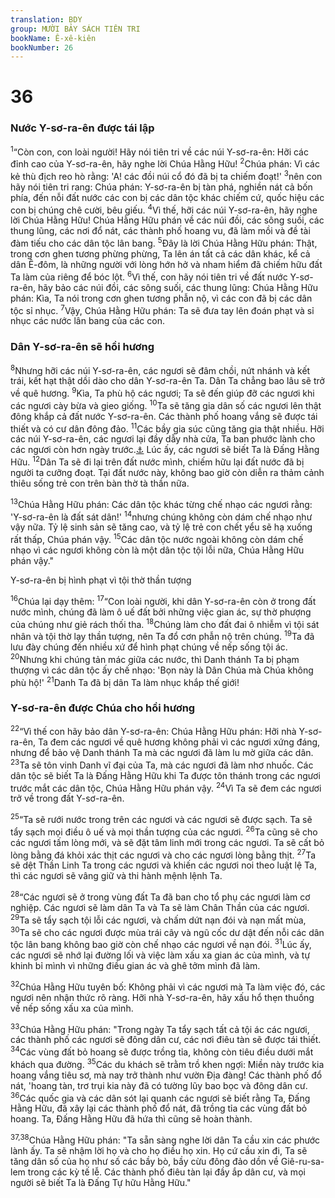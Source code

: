 ```yaml
---
translation: BDY
group: MƯỜI BẢY SÁCH TIÊN TRI
bookName: Ê-xê-kiên 
bookNumber: 26
---
```


<div class="title"><h1>36</h1><h3>Nước Y-sơ-ra-ên được tái lập</h3></div>
<p><sup>1</sup>“Còn con, con loài người! Hãy nói tiên tri về các núi Y-sơ-ra-ên: Hỡi các đỉnh cao của Y-sơ-ra-ên, hãy nghe lời Chúa Hằng Hữu! <sup>2</sup>Chúa phán: Vì các kẻ thù địch reo hò rằng: &#39;A! các đồi núi cổ đó đã bị ta chiếm đoạt!&#39; <sup>3</sup>nên con hãy nói tiên tri rang: Chúa phán: Y-sơ-ra-ên bị tàn phá, nghiền nát cả bốn phía, đến nỗi đất nước các con bị các dân tộc khác chiếm cứ, quốc hiệu các con bị chúng chê cười, bêu giếu. <sup>4</sup>Vì thế, hỡi các núi Y-sơ-ra-ên, hãy nghe lời Chúa Hằng Hữu! Chúa Hằng Hữu phán về các núi đồi, các sông suối, các thung lũng, các nơi đổ nát, các thành phố hoang vu, đã làm mồi và đề tài đàm tiếu cho các dân tộc lân bang. <sup>5</sup>Đây là lời Chúa Hằng Hữu phán: Thật, trong cơn ghen tương phừng phừng, Ta lên án tất cả các dân khác, kể cả dân Ê-đôm, là những người với lòng hớn hở và nham hiểm đã chiếm hữu đất Ta làm của riêng để bóc lột. <sup>6</sup>Vì thế, con hãy nói tiên tri về đất nước Y-sơ-ra-ên, hãy bảo các núi đồi, các sông suối, các thung lũng: Chúa Hằng Hữu phán: Kìa, Ta nói trong cơn ghen tương phẫn nộ, vì các con đã bị các dân tộc sỉ nhục. <sup>7</sup>Vậy, Chúa Hằng Hữu phán: Ta sẽ đưa tay lên đoán phạt và sỉ nhục các nước lân bang của các con.</p><div class="title"><h3>Dân Y-sơ-ra-ên sẽ hồi hương</h3></div>
<p><sup>8</sup>Nhưng hỡi các núi Y-sơ-ra-ên, các ngươi sẽ đâm chồi, nứt nhánh và kết trái, kết hạt thật dồi dào cho dân Y-sơ-ra-ên Ta. Dân Ta chẳng bao lâu sẽ trở về quê hương. <sup>9</sup>Kìa, Ta phù hộ các ngươi; Ta sẽ đến giúp đỡ các ngươi khi các ngươi cày bừa và gieo giống. <sup>10</sup>Ta sẽ tăng gia dân số các ngươi lên thật đông khắp cả đất nước Y-sơ-ra-ên. Các thành phố hoang vắng sẽ được tái thiết và có cư dân đông đảo. <sup>11</sup>Các bầy gia súc cũng tăng gia thật nhiều. Hỡi các núi Y-sơ-ra-ên, các ngươi lại đầy dẫy nhà cửa, Ta ban phước lành cho các ngươi còn hơn ngày trước.<a href="#" data-toggle="tooltip" data-placement="bottom" title="Nt thuở ban đầu">⚓</a> Lúc ấy, các ngươi sẽ biết Ta là Đấng Hằng Hữu. <sup>12</sup>Dân Ta sẽ đi lại trên đất nước mình, chiếm hữu lại đất nước đã bị người ta cưỡng đoạt. Tại đất nước này, không bao giờ còn diễn ra thảm cảnh thiêu sống trẻ con trên bàn thờ tà thần nữa.</p><p><sup>13</sup>Chúa Hằng Hữu phán: Các dân tộc khác từng chế nhạo các ngươi rằng: &#39;Y-sơ-ra-ên là đất sát dân!&#39; <sup>14</sup>nhưng chúng không còn dám chế nhạo như vậy nữa. Tỷ lệ sinh sản sẽ tăng cao, và tỷ lệ trẻ con chết yểu sẽ hạ xuống rất thấp, Chúa phán vậy. <sup>15</sup>Các dân tộc nước ngoài không còn dám chế nhạo vì các ngươi không còn là một dân tộc tội lỗi nữa, Chúa Hằng Hữu phán vậy.&#34;</p><p>Y-sơ-ra-ên bị hình phạt vì tội thờ thần tượng</p><p><sup>16</sup>Chúa lại dạy thêm: <sup>17</sup>“Con loài người, khi dân Y-sơ-ra-ên còn ở trong đất nước mình, chúng đã làm ô uế đất bởi những việc gian ác, sự thờ phượng của chúng như giẻ rách thối tha. <sup>18</sup>Chúng làm cho đất đai ô nhiễm vì tội sát nhân và tội thờ lạy thần tượng, nên Ta đổ cơn phẫn nộ trên chúng. <sup>19</sup>Ta đã lưu đày chúng đến nhiều xứ để hình phạt chúng về nếp sống tội ác. <sup>20</sup>Nhưng khi chúng tản mác giữa các nước, thì Danh thánh Ta bị phạm thượng vì các dân tộc ấy chế nhạo: &#39;Bọn này là Dân Chúa mà Chúa không phù hộ!&#39; <sup>21</sup>Danh Ta đã bị dân Ta làm nhục khắp thế giới!</p><div class="title"><h3>Y-sơ-ra-ên được Chúa cho hồi hương</h3></div>
<p><sup>22</sup>“Vì thế con hãy bảo dân Y-sơ-ra-ên: Chúa Hằng Hữu phán: Hỡi nhà Y-sơ-ra-ên, Ta đem các ngươi về quê hương không phải vì các ngươi xứng đáng, nhưng để bảo vệ Danh thánh Ta mà các ngươi đã làm lu mờ giữa các dân. <sup>23</sup>Ta sẽ tôn vinh Danh vĩ đại của Ta, mà các ngươi đã làm nhơ nhuốc. Các dân tộc sẽ biết Ta là Đấng Hằng Hữu khi Ta được tôn thánh trong các ngươi trước mắt các dân tộc, Chúa Hằng Hữu phán vậy. <sup>24</sup>Vì Ta sẽ đem các ngươi trở về trong đất Y-sơ-ra-ên.</p><p><sup>25</sup>“Ta sẽ rưới nước trong trên các ngươi và các ngươi sẽ được sạch. Ta sẽ tẩy sạch mọi điều ô uế và mọi thần tượng của các ngươi. <sup>26</sup>Ta cũng sẽ cho các ngươi tấm lòng mới, và sẽ đặt tâm linh mới trong các ngươi. Ta sẽ cất bỏ lòng bằng đá khỏi xác thịt các ngươi và cho các ngươi lòng bằng thịt. <sup>27</sup>Ta sẽ dệt Thần Linh Ta trong các ngươi và khiến các ngươi noi theo luật lệ Ta, thì các ngươi sẽ vâng giữ và thi hành mệnh lệnh Ta.</p><p><sup>28</sup>“Các ngươi sẽ ở trong vùng đất Ta đã ban cho tổ phụ các ngươi làm cơ nghiệp. Các ngươi sẽ làm dân Ta và Ta sẽ làm Chân Thần của các ngươi. <sup>29</sup>Ta sẽ tẩy sạch tội lỗi các ngươi, và chấm dứt nạn đói và nạn mất mùa, <sup>30</sup>Ta sẽ cho các ngươi được mùa trái cây và ngũ cốc dư dật đến nỗi các dân tộc lân bang không bao giờ còn chế nhạo các ngươi về nạn đói. <sup>31</sup>Lúc ấy, các ngươi sẽ nhớ lại đường lối và việc làm xấu xa gian ác của mình, và tự khinh bỉ mình vì những điều gian ác và ghê tởm mình đã làm.</p><p><sup>32</sup>Chúa Hằng Hữu tuyên bố: Không phải vì các ngươi mà Ta làm việc đó, các ngươi nên nhận thức rõ ràng. Hỡi nhà Y-sơ-ra-ên, hãy xấu hổ thẹn thuồng về nếp sống xấu xa của mình.</p><p><sup>33</sup>Chúa Hằng Hữu phán: &#34;Trong ngày Ta tẩy sạch tất cả tội ác các ngươi, các thành phố các ngươi sẽ đông dân cư, các nơi điêu tàn sẽ được tái thiết. <sup>34</sup>Các vùng đất bỏ hoang sẽ được trồng tỉa, không còn tiêu điều dưới mắt khách qua đường. <sup>35</sup>Các du khách sẽ trằm trồ khen ngợi: Miền này trước kia hoang vắng tiêu sơ, mà nay trở thành như vườn Địa đàng! Các thành phố đổ nát, &#39;hoang tàn, trơ trụi kia này đã có tường lũy bao bọc và đông dân cư. <sup>36</sup>Các quốc gia và các dân sót lại quanh các ngươi sẽ biết rằng Ta, Đấng Hằng Hữu, đã xây lại các thành phố đổ nát, đã trồng tỉa các vùng đất bỏ hoang. Ta, Đấng Hằng Hữu đã hứa thì cũng sẽ hoàn thành.</p><p><sup>37,38</sup>Chúa Hằng Hữu phán: &#34;Ta sẵn sàng nghe lời dân Ta cầu xin các phước lành ấy. Ta sẽ nhậm lời họ và cho họ điều họ xin. Họ cứ cầu xin đi, Ta sẽ tăng dân số của họ như số các bầy bò, bầy cừu đông đảo dồn về Giê-ru-sa-lem trong các kỳ tế lễ. Các thành phố điêu tàn lại đầy ắp dân cư, và mọi người sẽ biết Ta là Đấng Tự hữu Hằng Hữu.&#34;</p>